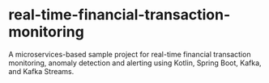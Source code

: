 # real-time-financial-transaction-monitoring
A microservices-based sample project for real-time financial transaction monitoring, anomaly detection and alerting using Kotlin, Spring Boot, Kafka, and Kafka Streams.
